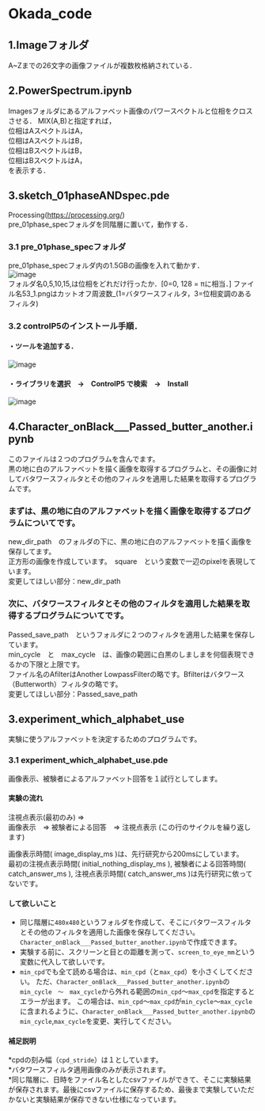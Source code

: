 # Okada_code

## 1.Imageフォルダ
A~Zまでの26文字の画像ファイルが複数枚格納されている．

## 2.PowerSpectrum.ipynb
Imagesフォルダにあるアルファベット画像のパワースペクトルと位相をクロスさせる．
MIX(A,B)と指定すれば，  
位相はAスペクトルはA，  
位相はAスペクトルはB，  
位相はBスペクトルはB，  
位相はBスペクトルはA，  
を表示する．

## 3.sketch_01phaseANDspec.pde
Processing(https://processing.org/)  
pre_01phase_specフォルダを同階層に置いて，動作する．
  
### 3.1 pre_01phase_specフォルダ
pre_01phase_specフォルダ内の1.5GBの画像を入れて動かす．   
![image](https://user-images.githubusercontent.com/43159778/132652381-a5f85028-60ab-41fc-abda-865995b71a4f.png)  
フォルダ名0,5,10,15,は位相をどれだけ行ったか．[0=0, 128 = πに相当．]
ファイル名53_1.pngはカットオフ周波数_(1=バタワースフィルタ，3=位相変調のあるフィルタ)

### 3.2 controlP5のインストール手順．  
#### ・ツールを追加する．  
![image](https://user-images.githubusercontent.com/43159778/132651608-55171b5f-02de-4d83-96dd-bebd0db45b3c.png)

#### ・ライブラリを選択　→　ControlP5 で検索　→　Install  
![image](https://user-images.githubusercontent.com/43159778/132651693-86be2e28-86a9-4035-a70a-91db0f1366f7.png)

## 4.Character_onBlack___Passed_butter_another.ipynb
このファイルは２つのプログラムを含んでます。<br>
黒の地に白のアルファベットを描く画像を取得するプログラムと、その画像に対してバタワースフィルタとその他のフィルタを適用した結果を取得するプログラムです。

### まずは、黒の地に白のアルファベットを描く画像を取得するプログラムについてです。
new_dir_path　のフォルダの下に、黒の地に白のアルファベットを描く画像を保存してます。<br>
正方形の画像を作成しています。　square　という変数で一辺のpixelを表現しています。<br>
変更してほしい部分：new_dir_path

### 次に、バタワースフィルタとその他のフィルタを適用した結果を取得するプログラムについてです。
Passed_save_path　というフォルダに２つのフィルタを適用した結果を保存しています。<br>
min_cycle　と　max_cycle　は、画像の範囲に白黒のしましまを何個表現できるかの下限と上限です。<br>
ファイル名のAfilterはAnother LowpassFilterの略です。Bfilterはバタワース（Butterworth）フィルタの略です。<br>
変更してほしい部分：Passed_save_path

## 3.experiment_which_alphabet_use
実験に使うアルファベットを決定するためのプログラムです。

### 3.1 experiment_which_alphabet_use.pde
画像表示、被験者によるアルファベット回答を１試行としてします。

#### 実験の流れ
注視点表示(最初のみ) =><br>
画像表示　=> 被験者による回答　=> 注視点表示 (この行のサイクルを繰り返します)

画像表示時間( image_display_ms )は、先行研究から200msにしています。<br>
最初の注視点表示時間( initial_nothing_display_ms ), 被験者による回答時間( catch_answer_ms ), 注視点表示時間( catch_answer_ms )は先行研究に依ってないです。

#### して欲しいこと
* 同じ階層に`480x480`というフォルダを作成して、そこにバタワースフィルタとその他のフィルタを適用した画像を保存してください。`Character_onBlack___Passed_butter_another.ipynb`で作成できます。<br>
* 実験する前に、スクリーンと目との距離を測って、`screen_to_eye_mm`という変数に代入して欲しいです。<br>
* `min_cpd`でも全て読める場合は、`min_cpd`（と`max_cpd`）を小さくしてください。
ただ、`Character_onBlack___Passed_butter_another.ipynb`の`min_cycle　〜　max_cycle`から外れる範囲の`min_cpd`〜`max_cpd`を指定するとエラーが出ます。
この場合は、`min_cpd`〜`max_cpd`が`min_cycle`〜`max_cycle`に含まれるように、`Character_onBlack___Passed_butter_another.ipynb`の`min_cycle`,`max_cycle`を変更、実行してください。

#### 補足説明
*cpdの刻み幅（`cpd_stride`）は１としています。<br>
*バタワースフィルタ適用画像のみが表示されます。<br>
*同じ階層に、日時をファイル名としたcsvファイルができて、そこに実験結果が保存されます。最後にcsvファイルに保存するため、最後まで実験していただかないと実験結果が保存できない仕様になっています。<br>
